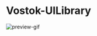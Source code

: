 # Vostok-UILibrary

![preview-gif](https://user-images.githubusercontent.com/118057254/211143679-b67bdb5a-dc9d-4ece-9c0a-04915dab1771.gif)
